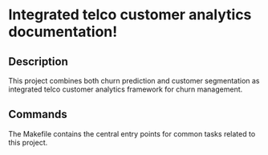 # Integrated telco customer analytics documentation!

## Description

This project combines both churn prediction and customer segmentation as integrated telco customer analytics framework for churn management.

## Commands

The Makefile contains the central entry points for common tasks related to this project.

